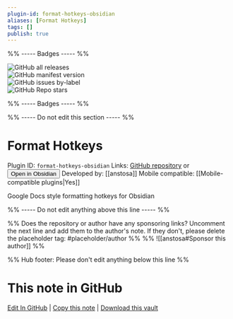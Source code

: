 ```yaml
---
plugin-id: format-hotkeys-obsidian
aliases: [Format Hotkeys]
tags: []
publish: true
---
```


%% ----- Badges ----- %%

![GitHub all releases](https://img.shields.io/github/downloads/anstosa/format-hotkeys-obsidian/total?color=573E7A&logo=github&style=for-the-badge)  
![GitHub manifest version](https://img.shields.io/github/manifest-json/v/anstosa/format-hotkeys-obsidian?color=573E7A&logo=github&style=for-the-badge)  
![GitHub issues by-label](https://img.shields.io/github/issues/anstosa/format-hotkeys-obsidian/help%20wanted?color=573E7A&logo=github&style=for-the-badge)  
![GitHub Repo stars](https://img.shields.io/github/stars/anstosa/format-hotkeys-obsidian?color=573E7A&logo=github&style=for-the-badge)

%% ----- Badges ----- %%

%% ----- Do not edit this section ----- %%

# Format Hotkeys

Plugin ID: `format-hotkeys-obsidian`
Links: [GitHub repository](https://github.com/anstosa/format-hotkeys-obsidian) or [<button id=HH>Open in Obsidian</button>](obsidian://show-plugin?id=format-hotkeys-obsidian)
Developed by: [[anstosa]]
Mobile compatible: [[Mobile-compatible plugins|Yes]]

Google Docs style formatting hotkeys for Obsidian

%% ----- Do not edit anything above this line ----- %%

%% Does the repository or author have any sponsoring links? Uncomment the next line and add them to the author's note. If they don't, please delete the placeholder tag: #placeholder/author %%
%% ![[anstosa#Sponsor this author]] %%

%% Hub footer: Please don't edit anything below this line %%

# This note in GitHub

<span class="git-footer">[Edit In GitHub](https://github.dev/obsidian-community/obsidian-hub/blob/main/02%20-%20Community%20Expansions/02.05%20All%20Community%20Expansions/Plugins/format-hotkeys-obsidian.md "git-hub-edit-note") | [Copy this note](https://raw.githubusercontent.com/obsidian-community/obsidian-hub/main/02%20-%20Community%20Expansions/02.05%20All%20Community%20Expansions/Plugins/format-hotkeys-obsidian.md "git-hub-copy-note") | [Download this vault](https://github.com/obsidian-community/obsidian-hub/archive/refs/heads/main.zip "git-hub-download-vault") </span>
